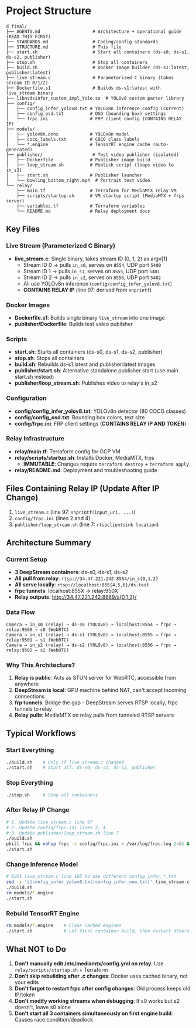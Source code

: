 # Project Structure

```
d_final/
├── AGENTS.md                    # Architecture + operational guide (READ THIS FIRST)
├── STANDARDS.md                 # Coding/config standards
├── STRUCTURE.md                 # This file
├── start.sh                     # Start all containers (ds-s0, ds-s1, ds-s2, publisher)
├── stop.sh                      # Stop all containers
├── build.sh                     # Docker image builder (ds-s1:latest, publisher:latest)
├── live_stream.c                # Parameterized C binary (takes stream ID 0/1/2)
├── Dockerfile.s1                # Builds ds-s1:latest with live_stream binary
├── libnvdsinfer_custom_impl_Yolo.so  # YOLOv8 custom parser library
├── config/
│   ├── config_infer_yolov8.txt # YOLOv8n inference config (current)
│   ├── config_osd.txt          # OSD (bounding box) settings
│   └── frpc.ini                # FRP client config (CONTAINS RELAY IP)
├── models/
│   ├── yolov8n.onnx            # YOLOv8n model
│   ├── coco_labels.txt         # COCO class labels
│   └── *.engine                # TensorRT engine cache (auto-generated)
├── publisher/                   # Test video publisher (isolated)
│   ├── Dockerfile              # Publisher image build
│   ├── loop_stream.sh          # Publish script (loops video to in_s2)
│   ├── start.sh                # Publisher launcher
│   └── bowling_bottom_right.mp4  # Portrait test video
└── relay/
    ├── main.tf                 # Terraform for MediaMTX relay VM
    ├── scripts/startup.sh      # VM startup script (MediaMTX + frps server)
    ├── variables.tf            # Terraform variables
    └── README.md               # Relay deployment docs
```

## Key Files

### Live Stream (Parameterized C Binary)
- **live_stream.c**: Single binary, takes stream ID (0, 1, 2) as argv[1]
  - Stream ID 0 → pulls `in_s0`, serves on `8554`, UDP port `5400`
  - Stream ID 1 → pulls `in_s1`, serves on `8555`, UDP port `5401`
  - Stream ID 2 → pulls `in_s2`, serves on `8556`, UDP port `5402`
  - All use YOLOv8n inference (`config/config_infer_yolov8.txt`)
  - **CONTAINS RELAY IP** (line 97: derived from `snprintf`)

### Docker Images
- **Dockerfile.s1**: Builds single binary `live_stream` into one image
- **publisher/Dockerfile**: Builds test video publisher

### Scripts
- **start.sh**: Starts all containers (ds-s0, ds-s1, ds-s2, publisher)
- **stop.sh**: Stops all containers
- **build.sh**: Rebuilds ds-s1:latest and publisher:latest images
- **publisher/start.sh**: Alternative standalone publisher start (use main start.sh instead)
- **publisher/loop_stream.sh**: Publishes video to relay's in_s2

### Configuration
- **config/config_infer_yolov8.txt**: YOLOv8n detector (80 COCO classes)
- **config/config_osd.txt**: Bounding box colors, text size
- **config/frpc.ini**: FRP client settings (**CONTAINS RELAY IP AND TOKEN**)

### Relay Infrastructure
- **relay/main.tf**: Terraform config for GCP VM
- **relay/scripts/startup.sh**: Installs Docker, MediaMTX, frps
  - **IMMUTABLE**: Changes require `terraform destroy` + `terraform apply`
- **relay/README.md**: Deployment and troubleshooting guide

## Files Containing Relay IP (Update After IP Change)

1. `live_stream.c` (line 97: `snprintf(input_uri, ...)`)
2. `config/frpc.ini` (lines 2 and 4)
3. `publisher/loop_stream.sh` (line 7: `rtspclientsink location`)

## Architecture Summary

### Current Setup
- **3 DeepStream containers**: ds-s0, ds-s1, ds-s2
- **All pull from relay**: `rtsp://34.47.221.242:8554/in_s{0,1,2}`
- **All serve locally**: `rtsp://localhost:855{4,5,6}/ds-test`
- **frpc tunnels**: localhost:855X → relay:950X
- **Relay outputs**: http://34.47.221.242:8889/s{0,1,2}/

### Data Flow
```
Camera → in_s0 (relay) → ds-s0 (YOLOv8) → localhost:8554 → frpc → relay:9500 → s0 (WebRTC)
Camera → in_s1 (relay) → ds-s1 (YOLOv8) → localhost:8555 → frpc → relay:9501 → s1 (WebRTC)
Camera → in_s2 (relay) → ds-s2 (YOLOv8) → localhost:8556 → frpc → relay:9502 → s2 (WebRTC)
```

### Why This Architecture?
1. **Relay is public**: Acts as STUN server for WebRTC, accessible from anywhere
2. **DeepStream is local**: GPU machine behind NAT, can't accept incoming connections
3. **frp tunnels**: Bridge the gap - DeepStream serves RTSP locally, frpc tunnels to relay
4. **Relay pulls**: MediaMTX on relay pulls from tunneled RTSP servers

## Typical Workflows

### Start Everything
```bash
./build.sh    # Only if live_stream.c changed
./start.sh    # Start all: ds-s0, ds-s1, ds-s2, publisher
```

### Stop Everything
```bash
./stop.sh     # Stop all containers
```

### After Relay IP Change
```bash
# 1. Update live_stream.c line 97
# 2. Update config/frpc.ini lines 2, 4
# 3. Update publisher/loop_stream.sh line 7
./build.sh
pkill frpc && nohup frpc -c config/frpc.ini > /var/log/frpc.log 2>&1 &
./start.sh
```

### Change Inference Model
```bash
# Edit live_stream.c line 165 to use different config_infer_*.txt
sed -i 's|config_infer_yolov8.txt|config_infer_new.txt|' live_stream.c
./build.sh
rm models/*.engine
./start.sh
```

### Rebuild TensorRT Engine
```bash
rm models/*.engine    # Clear cached engines
./start.sh            # Let first container build, then restart others
```

## What NOT to Do

1. **Don't manually edit /etc/mediamtx/config.yml on relay**: Use `relay/scripts/startup.sh` + Terraform
2. **Don't skip rebuilding after .c changes**: Docker uses cached binary, not your edits
3. **Don't forget to restart frpc after config changes**: Old process keeps old IP/token
4. **Don't modify working streams when debugging**: If s0 works but s2 doesn't, leave s0 alone
5. **Don't start all 3 containers simultaneously on first engine build**: Causes race condition/deadlock
